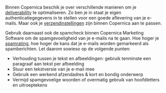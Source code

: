 Binnen Copernica beschik je over verschillende manieren om je
[deliverability](./tips-for-an-optimal-deliverability-using-copernica.md)
te optimaliseren. Zo ben je in staat je eigen authenticatiegegevens in
te stellen voor een goede aflevering van je e-mails. Maar ook je
[verzendinstellingen](./bounce-management-with-copernica.md)
zijn binnen Copernica aan te passen.

Gebruik daarnaast ook de spamcheck binnen Copernica Marketing Software
om de spamgevoeligheid van je e-mails na te gaan. Hoe hoger je
[spamrating](./reduce-your-spam-rating-some-focus-points.md),
hoe hoger de kans dat je e-mails worden gemarkeerd als spamberichten.
Let daarom sowieso op de volgende punten:

-   Verhouding tussen je tekst en afbeeldingen: gebruik tenminste een
    paragraaf aan tekst per afbeelding
-   Stuur een tekstversie van je e-mail mee
-   Gebruik een werkend afzendadres & kort en bondig onderwerp
-   Vermijd spamgevoelige woorden of overmatig gebruik van hoofdletters
    en uitroeptekens

